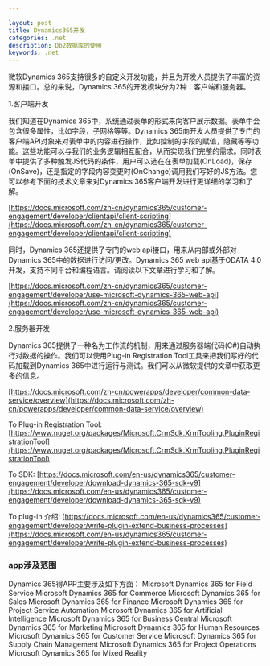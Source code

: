 ```yaml
---

layout: post
title: Dynamics365开发
categories: .net
description: Db2数据库的使用
keywords: .net
---
```


微软Dynamics 365支持很多的自定义开发功能，并且为开发人员提供了丰富的资源和接口。总的来说，Dynamics 365的开发模块分为2种：客户端和服务器。

1.客户端开发

我们知道在Dynamics 365中，系统通过表单的形式来向客户展示数据。表单中会包含很多属性，比如字段，子网格等等。Dynamics 365向开发人员提供了专门的客户端API对象来对表单中的内容进行操作，比如控制的字段的赋值，隐藏等等功能。这些功能可以与我们的业务逻辑相互配合，从而实现我们完整的需求。同时表单中提供了多种触发JS代码的条件，用户可以选在在表单加载(OnLoad)，保存(OnSave)，还是指定的字段内容变更时(OnChange)调用我们写好的JS方法。您可以参考下面的技术文章来对Dynamics 365客户端开发进行更详细的学习和了解。

[https://docs.microsoft.com/zh-cn/dynamics365/customer-engagement/developer/clientapi/client-scripting](https://docs.microsoft.com/zh-cn/dynamics365/customer-engagement/developer/clientapi/client-scripting)

同时，Dynamics 365还提供了专门的web api接口，用来从内部或外部对Dynamics 365中的数据进行访问/更改。Dynamics 365 web api基于ODATA 4.0开发，支持不同平台和编程语言。请阅读以下文章进行学习和了解。

[https://docs.microsoft.com/zh-cn/dynamics365/customer-engagement/developer/use-microsoft-dynamics-365-web-api](https://docs.microsoft.com/zh-cn/dynamics365/customer-engagement/developer/use-microsoft-dynamics-365-web-api)

2.服务器开发

Dynamics 365提供了一种名为工作流的机制，用来通过服务器端代码(C#)自动执行对数据的操作。我们可以使用Plug-in Registration Tool工具来把我们写好的代码加载到Dynamics 365中进行运行与测试。我们可以从微软提供的文章中获取更多的信息。

[https://docs.microsoft.com/zh-cn/powerapps/developer/common-data-service/overview](https://docs.microsoft.com/zh-cn/powerapps/developer/common-data-service/overview)

To Plug-in Registration Tool: [https://www.nuget.org/packages/Microsoft.CrmSdk.XrmTooling.PluginRegistrationTool](https://www.nuget.org/packages/Microsoft.CrmSdk.XrmTooling.PluginRegistrationTool)

To SDK: [https://docs.microsoft.com/en-us/dynamics365/customer-engagement/developer/download-dynamics-365-sdk-v9](https://docs.microsoft.com/en-us/dynamics365/customer-engagement/developer/download-dynamics-365-sdk-v9)

To plug-in 介绍: [https://docs.microsoft.com/en-us/dynamics365/customer-engagement/developer/write-plugin-extend-business-processes](https://docs.microsoft.com/en-us/dynamics365/customer-engagement/developer/write-plugin-extend-business-processes)

### app涉及范围

Dynamics 365得APP主要涉及如下方面：
Microsoft Dynamics 365 for Field Service
Microsoft Dynamics 365 for Commerce
Microsoft Dynamics 365 for Sales
Microsoft Dynamics 365 for Finance
Microsoft Dynamics 365 for Project Service Automation
Microsoft Dynamics 365 for Artificial Intelligence
Microsoft Dynamics 365 for Business Central
Microsoft Dynamics 365 for Marketing
Microsoft Dynamics 365 for Human Resources
Microsoft Dynamics 365 for Customer Service
Microsoft Dynamics 365 for Supply Chain Management
Microsoft Dynamics 365 for Project Operations
Microsoft Dynamics 365 for Mixed Reality

